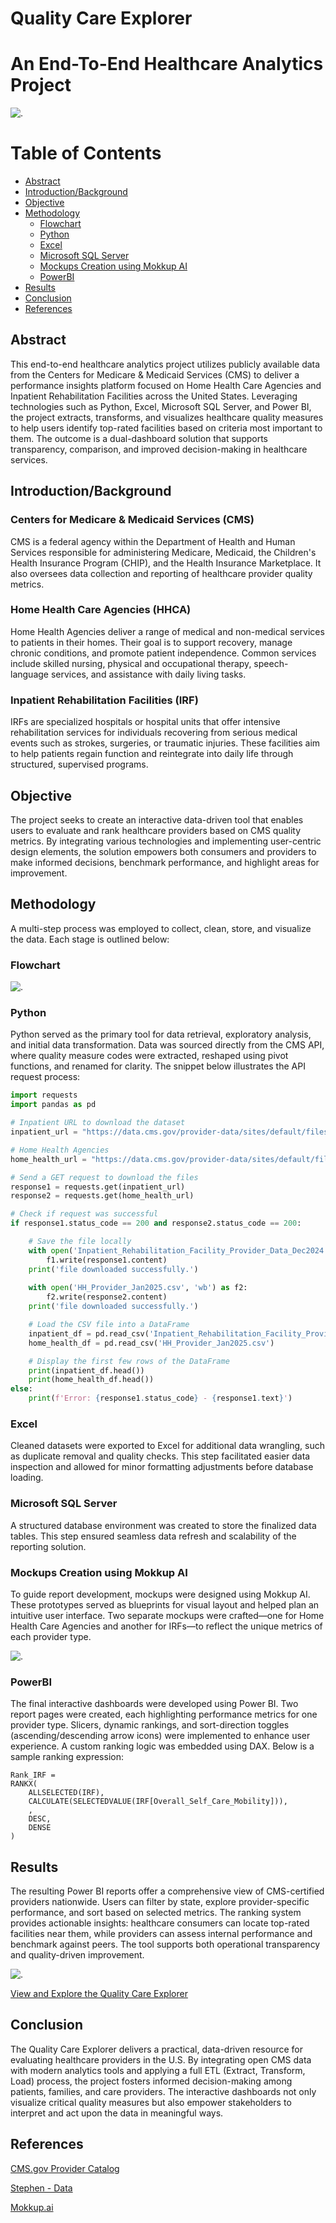 # Quality Care Explorer
# An End-To-End Healthcare Analytics Project
![.](assets/images/QCE3.png)

# Table of Contents 

- [Abstract](#Abstract)
- [Introduction/Background](#Introduction/Background)
- [Objective](#Objective)
- [Methodology](#Methodology)
  - [Flowchart](#Flowchart)
  - [Python](#Python)
  - [Excel](#Excel)
  - [Microsoft SQL Server](#MicrosoftSQLServer)
  - [Mockups Creation using Mokkup AI](#MockupsCreationusingMokkupAI)
  - [PowerBI](#PowerBI)
- [Results](#Results)
- [Conclusion](#Conclusion)
- [References](#References)

## Abstract
This end-to-end healthcare analytics project utilizes publicly available data from the Centers for Medicare & Medicaid Services (CMS) to deliver a performance insights platform focused on Home Health Care Agencies and Inpatient Rehabilitation Facilities across the United States. Leveraging technologies such as Python, Excel, Microsoft SQL Server, and Power BI, the project extracts, transforms, and visualizes healthcare quality measures to help users identify top-rated facilities based on criteria most important to them. The outcome is a dual-dashboard solution that supports transparency, comparison, and improved decision-making in healthcare services.

## Introduction/Background
### Centers for Medicare & Medicaid Services (CMS)
CMS is a federal agency within the Department of Health and Human Services responsible for administering Medicare, Medicaid, the Children's Health Insurance Program (CHIP), and the Health Insurance Marketplace. It also oversees data collection and reporting of healthcare provider quality metrics.
### Home Health Care Agencies (HHCA)
Home Health Agencies deliver a range of medical and non-medical services to patients in their homes. Their goal is to support recovery, manage chronic conditions, and promote patient independence. Common services include skilled nursing, physical and occupational therapy, speech-language services, and assistance with daily living tasks.
### Inpatient Rehabilitation Facilities (IRF)
IRFs are specialized hospitals or hospital units that offer intensive rehabilitation services for individuals recovering from serious medical events such as strokes, surgeries, or traumatic injuries. These facilities aim to help patients regain function and reintegrate into daily life through structured, supervised programs.

## Objective 
The project seeks to create an interactive data-driven tool that enables users to evaluate and rank healthcare providers based on CMS quality metrics. By integrating various technologies and implementing user-centric design elements, the solution empowers both consumers and providers to make informed decisions, benchmark performance, and highlight areas for improvement.

## Methodology 
A multi-step process was employed to collect, clean, store, and visualize the data. Each stage is outlined below:

### Flowchart 
![.](assets/images/QCE_Flowchart.png)

### Python 
Python served as the primary tool for data retrieval, exploratory analysis, and initial data transformation. Data was sourced directly from the CMS API, where quality measure codes were extracted, reshaped using pivot functions, and renamed for clarity. The snippet below illustrates the API request process:
```python
import requests
import pandas as pd

# Inpatient URL to download the dataset
inpatient_url = "https://data.cms.gov/provider-data/sites/default/files/resources/338f3022b522e13b6eb3c771aec03389_1733414708/Inpatient_Rehabilitation_Facility-Provider_Data_Dec2024.csv"

# Home Health Agencies
home_health_url = "https://data.cms.gov/provider-data/sites/default/files/resources/b1df2daa86922407689549b515d4635d_1733947506/HH_Provider_Jan2025.csv"

# Send a GET request to download the files
response1 = requests.get(inpatient_url)
response2 = requests.get(home_health_url)

# Check if request was successful
if response1.status_code == 200 and response2.status_code == 200:

    # Save the file locally
    with open('Inpatient_Rehabilitation_Facility_Provider_Data_Dec2024.csv', 'wb') as f1:
        f1.write(response1.content)
    print('file downloaded successfully.')
    
    with open('HH_Provider_Jan2025.csv', 'wb') as f2:
        f2.write(response2.content)
    print('file downloaded successfully.')

    # Load the CSV file into a DataFrame
    inpatient_df = pd.read_csv('Inpatient_Rehabilitation_Facility_Provider_Data_Dec2024.csv')
    home_health_df = pd.read_csv('HH_Provider_Jan2025.csv')

    # Display the first few rows of the DataFrame
    print(inpatient_df.head())
    print(home_health_df.head())
else:
    print(f'Error: {response1.status_code} - {response1.text}')
```

### Excel 
Cleaned datasets were exported to Excel for additional data wrangling, such as duplicate removal and quality checks. This step facilitated easier data inspection and allowed for minor formatting adjustments before database loading.

### Microsoft SQL Server
A structured database environment was created to store the finalized data tables. This step ensured seamless data refresh and scalability of the reporting solution.

### Mockups Creation using Mokkup AI 
To guide report development, mockups were designed using Mokkup AI. These prototypes served as blueprints for visual layout and helped plan an intuitive user interface. Two separate mockups were crafted—one for Home Health Care Agencies and another for IRFs—to reflect the unique metrics of each provider type.

![.](assets/images/QCE_Mockups.png)

### PowerBI 
The final interactive dashboards were developed using Power BI. Two report pages were created, each highlighting performance metrics for one provider type. Slicers, dynamic rankings, and sort-direction toggles (ascending/descending arrow icons) were implemented to enhance user experience. A custom ranking logic was embedded using DAX. Below is a sample ranking expression:
```powerbi
Rank_IRF = 
RANKX(
    ALLSELECTED(IRF),
    CALCULATE(SELECTEDVALUE(IRF[Overall_Self_Care_Mobility])),
    ,
    DESC,
    DENSE
)
```
## Results
The resulting Power BI reports offer a comprehensive view of CMS-certified providers nationwide. Users can filter by state, explore provider-specific performance, and sort based on selected metrics. The ranking system provides actionable insights: healthcare consumers can locate top-rated facilities near them, while providers can assess internal performance and benchmark against peers. The tool supports both operational transparency and quality-driven improvement.

![.](assets/images/QCE_Reports.png)

[View and Explore the Quality Care Explorer](https://app.powerbi.com/view?r=eyJrIjoiNmI4YzcxYmYtOGU4Ni00Yjk4LTg2NzAtZTRlNmY0NWIzYzllIiwidCI6ImJjNDg4ZDAzLTUwNGYtNGZjMy1iOTFmLTM0YjJmNjc0ZWQyZiIsImMiOjN9)

## Conclusion
The Quality Care Explorer delivers a practical, data-driven resource for evaluating healthcare providers in the U.S. By integrating open CMS data with modern analytics tools and applying a full ETL (Extract, Transform, Load) process, the project fosters informed decision-making among patients, families, and care providers. The interactive dashboards not only visualize critical quality measures but also empower stakeholders to interpret and act upon the data in meaningful ways.

## References
[CMS.gov Provider Catalog](https://data.cms.gov/provider-data/)

[Stephen - Data](https://www.youtube.com/watch?v=mm_sN-Elplg&t=8895s)

[Mokkup.ai](https://app.mokkup.ai/)



